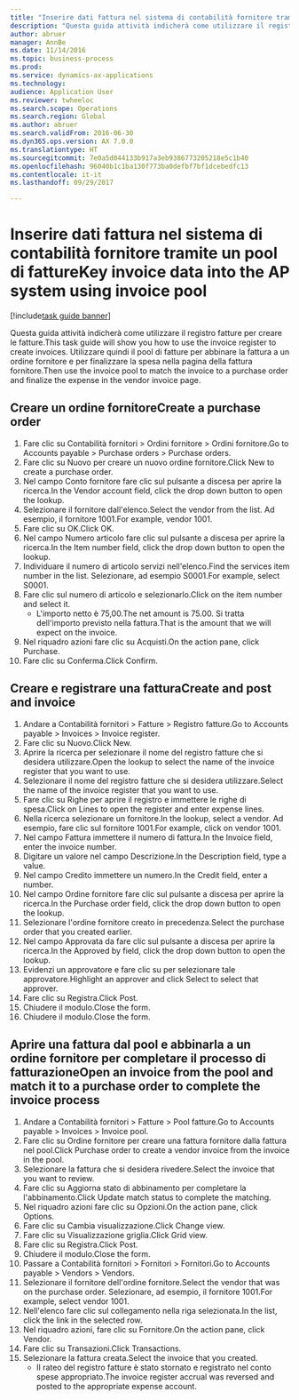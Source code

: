 ```yaml
--- 
title: "Inserire dati fattura nel sistema di contabilità fornitore tramite un pool di fatture"
description: "Questa guida attività indicherà come utilizzare il registro fatture per creare le fatture."
author: abruer
manager: AnnBe
ms.date: 11/14/2016
ms.topic: business-process
ms.prod: 
ms.service: dynamics-ax-applications
ms.technology: 
audience: Application User
ms.reviewer: twheeloc
ms.search.scope: Operations
ms.search.region: Global
ms.author: abruer
ms.search.validFrom: 2016-06-30
ms.dyn365.ops.version: AX 7.0.0
ms.translationtype: HT
ms.sourcegitcommit: 7e0a5d044133b917a3eb9386773205218e5c1b40
ms.openlocfilehash: 96040b1c1ba130f773ba0defbf7bf1dcebedfc13
ms.contentlocale: it-it
ms.lasthandoff: 09/29/2017

---
```

# <a name="key-invoice-data-into-the-ap-system-using-invoice-pool"></a><span data-ttu-id="f8ee6-103">Inserire dati fattura nel sistema di contabilità fornitore tramite un pool di fatture</span><span class="sxs-lookup"><span data-stu-id="f8ee6-103">Key invoice data into the AP system using invoice pool</span></span>

[!include[task guide banner](../../includes/task-guide-banner.md)]

<span data-ttu-id="f8ee6-104">Questa guida attività indicherà come utilizzare il registro fatture per creare le fatture.</span><span class="sxs-lookup"><span data-stu-id="f8ee6-104">This task guide will show you how to use the invoice register to create invoices.</span></span>  <span data-ttu-id="f8ee6-105">Utilizzare quindi il pool di fatture per abbinare la fattura a un ordine fornitore e per finalizzare la spesa nella pagina della fattura fornitore.</span><span class="sxs-lookup"><span data-stu-id="f8ee6-105">Then use the invoice pool to match the invoice to a purchase order and finalize the expense in the vendor invoice page.</span></span>


## <a name="create-a-purchase-order"></a><span data-ttu-id="f8ee6-106">Creare un ordine fornitore</span><span class="sxs-lookup"><span data-stu-id="f8ee6-106">Create a purchase order</span></span>
1. <span data-ttu-id="f8ee6-107">Fare clic su Contabilità fornitori > Ordini fornitore > Ordini fornitore.</span><span class="sxs-lookup"><span data-stu-id="f8ee6-107">Go to Accounts payable > Purchase orders > Purchase orders.</span></span>
2. <span data-ttu-id="f8ee6-108">Fare clic su Nuovo per creare un nuovo ordine fornitore.</span><span class="sxs-lookup"><span data-stu-id="f8ee6-108">Click New to create a purchase order.</span></span>
3. <span data-ttu-id="f8ee6-109">Nel campo Conto fornitore fare clic sul pulsante a discesa per aprire la ricerca.</span><span class="sxs-lookup"><span data-stu-id="f8ee6-109">In the Vendor account field, click the drop down button to open the lookup.</span></span>
4. <span data-ttu-id="f8ee6-110">Selezionare il fornitore dall'elenco.</span><span class="sxs-lookup"><span data-stu-id="f8ee6-110">Select the vendor from the list.</span></span> <span data-ttu-id="f8ee6-111">Ad esempio, il fornitore 1001.</span><span class="sxs-lookup"><span data-stu-id="f8ee6-111">For example, vendor 1001.</span></span>
5. <span data-ttu-id="f8ee6-112">Fare clic su OK.</span><span class="sxs-lookup"><span data-stu-id="f8ee6-112">Click OK.</span></span>
6. <span data-ttu-id="f8ee6-113">Nel campo Numero articolo fare clic sul pulsante a discesa per aprire la ricerca.</span><span class="sxs-lookup"><span data-stu-id="f8ee6-113">In the Item number field, click the drop down button to open the lookup.</span></span>
7. <span data-ttu-id="f8ee6-114">Individuare il numero di articolo servizi nell'elenco.</span><span class="sxs-lookup"><span data-stu-id="f8ee6-114">Find the services item number in the list.</span></span> <span data-ttu-id="f8ee6-115">Selezionare, ad esempio S0001.</span><span class="sxs-lookup"><span data-stu-id="f8ee6-115">For example, select S0001.</span></span>
8. <span data-ttu-id="f8ee6-116">Fare clic sul numero di articolo e selezionarlo.</span><span class="sxs-lookup"><span data-stu-id="f8ee6-116">Click on the item number and select it.</span></span>
    * <span data-ttu-id="f8ee6-117">L'importo netto è 75,00.</span><span class="sxs-lookup"><span data-stu-id="f8ee6-117">The net amount is 75.00.</span></span>  <span data-ttu-id="f8ee6-118">Si tratta dell'importo previsto nella fattura.</span><span class="sxs-lookup"><span data-stu-id="f8ee6-118">That is the amount that we will expect on the invoice.</span></span>  
9. <span data-ttu-id="f8ee6-119">Nel riquadro azioni fare clic su Acquisti.</span><span class="sxs-lookup"><span data-stu-id="f8ee6-119">On the action pane, click Purchase.</span></span>
10. <span data-ttu-id="f8ee6-120">Fare clic su Conferma.</span><span class="sxs-lookup"><span data-stu-id="f8ee6-120">Click Confirm.</span></span>

## <a name="create-and-post-and-invoice"></a><span data-ttu-id="f8ee6-121">Creare e registrare una fattura</span><span class="sxs-lookup"><span data-stu-id="f8ee6-121">Create and post and invoice</span></span>
1. <span data-ttu-id="f8ee6-122">Andare a Contabilità fornitori > Fatture > Registro fatture.</span><span class="sxs-lookup"><span data-stu-id="f8ee6-122">Go to Accounts payable > Invoices > Invoice register.</span></span>
2. <span data-ttu-id="f8ee6-123">Fare clic su Nuovo.</span><span class="sxs-lookup"><span data-stu-id="f8ee6-123">Click New.</span></span>
3. <span data-ttu-id="f8ee6-124">Aprire la ricerca per selezionare il nome del registro fatture che si desidera utilizzare.</span><span class="sxs-lookup"><span data-stu-id="f8ee6-124">Open the lookup to select the name of the invoice register that you want to use.</span></span>
4. <span data-ttu-id="f8ee6-125">Selezionare il nome del registro fatture che si desidera utilizzare.</span><span class="sxs-lookup"><span data-stu-id="f8ee6-125">Select the name of the invoice register that you want to use.</span></span>
5. <span data-ttu-id="f8ee6-126">Fare clic su Righe per aprire il registro e immettere le righe di spesa.</span><span class="sxs-lookup"><span data-stu-id="f8ee6-126">Click on Lines to open the register and enter expense lines.</span></span>
6. <span data-ttu-id="f8ee6-127">Nella ricerca selezionare un fornitore.</span><span class="sxs-lookup"><span data-stu-id="f8ee6-127">In the lookup, select a vendor.</span></span> <span data-ttu-id="f8ee6-128">Ad esempio, fare clic sul fornitore 1001.</span><span class="sxs-lookup"><span data-stu-id="f8ee6-128">For example, click on vendor 1001.</span></span>
7. <span data-ttu-id="f8ee6-129">Nel campo Fattura immettere il numero di fattura.</span><span class="sxs-lookup"><span data-stu-id="f8ee6-129">In the Invoice field, enter the invoice number.</span></span>
8. <span data-ttu-id="f8ee6-130">Digitare un valore nel campo Descrizione.</span><span class="sxs-lookup"><span data-stu-id="f8ee6-130">In the Description field, type a value.</span></span>
9. <span data-ttu-id="f8ee6-131">Nel campo Credito immettere un numero.</span><span class="sxs-lookup"><span data-stu-id="f8ee6-131">In the Credit field, enter a number.</span></span>
10. <span data-ttu-id="f8ee6-132">Nel campo Ordine fornitore fare clic sul pulsante a discesa per aprire la ricerca.</span><span class="sxs-lookup"><span data-stu-id="f8ee6-132">In the Purchase order field, click the drop down button to open the lookup.</span></span>
11. <span data-ttu-id="f8ee6-133">Selezionare l'ordine fornitore creato in precedenza.</span><span class="sxs-lookup"><span data-stu-id="f8ee6-133">Select the purchase order that you created earlier.</span></span>
12. <span data-ttu-id="f8ee6-134">Nel campo Approvata da fare clic sul pulsante a discesa per aprire la ricerca.</span><span class="sxs-lookup"><span data-stu-id="f8ee6-134">In the Approved by field, click the drop down button to open the lookup.</span></span>
13. <span data-ttu-id="f8ee6-135">Evidenzi un approvatore e fare clic su per selezionare tale approvatore.</span><span class="sxs-lookup"><span data-stu-id="f8ee6-135">Highlight an approver and click Select to select that approver.</span></span>
14. <span data-ttu-id="f8ee6-136">Fare clic su Registra.</span><span class="sxs-lookup"><span data-stu-id="f8ee6-136">Click Post.</span></span>
15. <span data-ttu-id="f8ee6-137">Chiudere il modulo.</span><span class="sxs-lookup"><span data-stu-id="f8ee6-137">Close the form.</span></span>
16. <span data-ttu-id="f8ee6-138">Chiudere il modulo.</span><span class="sxs-lookup"><span data-stu-id="f8ee6-138">Close the form.</span></span>

## <a name="open-an-invoice-from-the-pool-and-match-it-to-a-purchase-order-to-complete-the-invoice-process"></a><span data-ttu-id="f8ee6-139">Aprire una fattura dal pool e abbinarla a un ordine fornitore per completare il processo di fatturazione</span><span class="sxs-lookup"><span data-stu-id="f8ee6-139">Open an invoice from the pool and match it to a purchase order to complete the invoice process</span></span>
1. <span data-ttu-id="f8ee6-140">Andare a Contabilità fornitori > Fatture > Pool fatture.</span><span class="sxs-lookup"><span data-stu-id="f8ee6-140">Go to Accounts payable > Invoices > Invoice pool.</span></span>
2. <span data-ttu-id="f8ee6-141">Fare clic su Ordine fornitore per creare una fattura fornitore dalla fattura nel pool.</span><span class="sxs-lookup"><span data-stu-id="f8ee6-141">Click Purchase order to create a vendor invoice from the invoice in the pool.</span></span>
3. <span data-ttu-id="f8ee6-142">Selezionare la fattura che si desidera rivedere.</span><span class="sxs-lookup"><span data-stu-id="f8ee6-142">Select the invoice that you want to review.</span></span>
4. <span data-ttu-id="f8ee6-143">Fare clic su Aggiorna stato di abbinamento per completare la l'abbinamento.</span><span class="sxs-lookup"><span data-stu-id="f8ee6-143">Click Update match status to complete the matching.</span></span>
5. <span data-ttu-id="f8ee6-144">Nel riquadro azioni fare clic su Opzioni.</span><span class="sxs-lookup"><span data-stu-id="f8ee6-144">On the action pane, click Options.</span></span>
6. <span data-ttu-id="f8ee6-145">Fare clic su Cambia visualizzazione.</span><span class="sxs-lookup"><span data-stu-id="f8ee6-145">Click Change view.</span></span>
7. <span data-ttu-id="f8ee6-146">Fare clic su Visualizzazione griglia.</span><span class="sxs-lookup"><span data-stu-id="f8ee6-146">Click Grid view.</span></span>
8. <span data-ttu-id="f8ee6-147">Fare clic su Registra.</span><span class="sxs-lookup"><span data-stu-id="f8ee6-147">Click Post.</span></span>
9. <span data-ttu-id="f8ee6-148">Chiudere il modulo.</span><span class="sxs-lookup"><span data-stu-id="f8ee6-148">Close the form.</span></span>
10. <span data-ttu-id="f8ee6-149">Passare a Contabilità fornitori > Fornitori > Fornitori.</span><span class="sxs-lookup"><span data-stu-id="f8ee6-149">Go to Accounts payable > Vendors > Vendors.</span></span>
11. <span data-ttu-id="f8ee6-150">Selezionare il fornitore dell'ordine fornitore.</span><span class="sxs-lookup"><span data-stu-id="f8ee6-150">Select the vendor that was on the purchase order.</span></span> <span data-ttu-id="f8ee6-151">Selezionare, ad esempio, il fornitore 1001.</span><span class="sxs-lookup"><span data-stu-id="f8ee6-151">For example, select vendor 1001.</span></span>
12. <span data-ttu-id="f8ee6-152">Nell'elenco fare clic sul collegamento nella riga selezionata.</span><span class="sxs-lookup"><span data-stu-id="f8ee6-152">In the list, click the link in the selected row.</span></span>
13. <span data-ttu-id="f8ee6-153">Nel riquadro azioni, fare clic su Fornitore.</span><span class="sxs-lookup"><span data-stu-id="f8ee6-153">On the action pane, click Vendor.</span></span>
14. <span data-ttu-id="f8ee6-154">Fare clic su Transazioni.</span><span class="sxs-lookup"><span data-stu-id="f8ee6-154">Click Transactions.</span></span>
15. <span data-ttu-id="f8ee6-155">Selezionare la fattura creata.</span><span class="sxs-lookup"><span data-stu-id="f8ee6-155">Select the invoice that you created.</span></span>
    * <span data-ttu-id="f8ee6-156">Il rateo del registro fatture è stato stornato e registrato nel conto spese appropriato.</span><span class="sxs-lookup"><span data-stu-id="f8ee6-156">The invoice register accrual was reversed and posted to the appropriate expense account.</span></span>  


